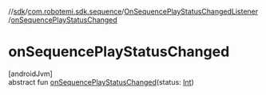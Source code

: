 //[sdk](../../../index.md)/[com.robotemi.sdk.sequence](../index.md)/[OnSequencePlayStatusChangedListener](index.md)/[onSequencePlayStatusChanged](on-sequence-play-status-changed.md)

# onSequencePlayStatusChanged

[androidJvm]\
abstract fun [onSequencePlayStatusChanged](on-sequence-play-status-changed.md)(status: [Int](https://kotlinlang.org/api/latest/jvm/stdlib/kotlin/-int/index.html))
